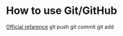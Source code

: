 # How to use Git/GitHub

[Official refarence](https://git-scm.com/docs)
git push
git commit
git add
